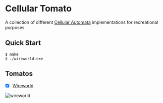 # Cellular Tomato

A collection of different [Cellular Automata](https://en.wikipedia.org/wiki/Cellular_automaton) implementations for recreational purposes

## Quick Start

```console
$ make
$ ./wireworld.exe
```

## Tomatos

- [x] [Wireworld](https://en.wikipedia.org/wiki/Wireworld)

![wireworld](./thumbnails/wireworld.png)
